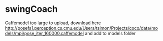 # swingCoach

Caffemodel too large to upload, download here http://posefs1.perception.cs.cmu.edu/Users/tsimon/Projects/coco/data/models/mpi/pose_iter_160000.caffemodel
and add to models folder
